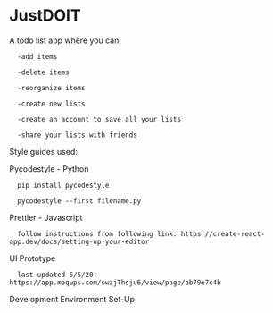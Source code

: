 # JustDOIT

A todo list app where you can:

      -add items

      -delete items

      -reorganize items

      -create new lists
      
      -create an account to save all your lists

      -share your lists with friends


Style guides used:

Pycodestyle - Python

      pip install pycodestyle
  
      pycodestyle --first filename.py
  
  
Prettier - Javascript

      follow instructions from following link: https://create-react-app.dev/docs/setting-up-your-editor
      
UI Prototype

      last updated 5/5/20: https://app.moqups.com/swzjThsju6/view/page/ab79e7c4b
      
Development Environment Set-Up
      
